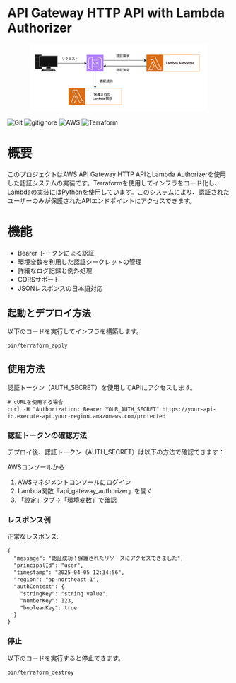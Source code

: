 # API Gateway HTTP API with Lambda Authorizer

<p align="center">
  <img src="sources/aws.png" alt="animated" width="400">
</p>

![Git](https://img.shields.io/badge/GIT-E44C30?logo=git&logoColor=white)
![gitignore](https://img.shields.io/badge/gitignore%20io-204ECF?logo=gitignoredotio&logoColor=white)
![AWS](https://img.shields.io/badge/AWS-%23FF9900.svg?logo=amazon-aws&logoColor=white)
![Terraform](https://img.shields.io/badge/terraform-%235835CC.svg?logo=terraform&logoColor=white)

# 概要
このプロジェクトはAWS API Gateway HTTP APIとLambda Authorizerを使用した認証システムの実装です。Terraformを使用してインフラをコード化し、Lambdaの実装にはPythonを使用しています。このシステムにより、認証されたユーザーのみが保護されたAPIエンドポイントにアクセスできます。

# 機能
+ Bearer トークンによる認証
+ 環境変数を利用した認証シークレットの管理
+ 詳細なログ記録と例外処理
+ CORSサポート
+ JSONレスポンスの日本語対応

## 起動とデプロイ方法

以下のコードを実行してインフラを構築します。
```
bin/terraform_apply
```

## 使用方法
認証トークン（AUTH_SECRET）を使用してAPIにアクセスします。
```
# cURLを使用する場合
curl -H "Authorization: Bearer YOUR_AUTH_SECRET" https://your-api-id.execute-api.your-region.amazonaws.com/protected
```

### 認証トークンの確認方法
デプロイ後、認証トークン（AUTH_SECRET）は以下の方法で確認できます：

AWSコンソールから
1. AWSマネジメントコンソールにログイン
2. Lambda関数「api_gateway_authorizer」を開く
3. 「設定」タブ→「環境変数」で確認

### レスポンス例
正常なレスポンス:
```
{
  "message": "認証成功！保護されたリソースにアクセスできました",
  "principalId": "user",
  "timestamp": "2025-04-05 12:34:56",
  "region": "ap-northeast-1",
  "authContext": {
    "stringKey": "string value",
    "numberKey": 123,
    "booleanKey": true
  }
}
```

### 停止
以下のコードを実行すると停止できます。
```
bin/terraform_destroy
```
